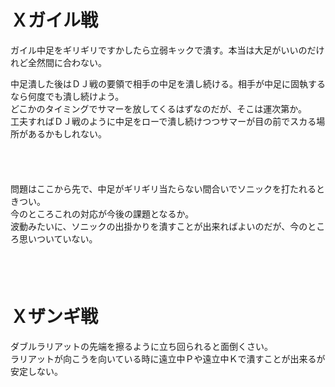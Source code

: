 # Ｘガイル戦

ガイル中足をギリギリですかしたら立弱キックで潰す。本当は大足がいいのだけれど全然間に合わない。

中足潰した後はＤＪ戦の要領で相手の中足を潰し続ける。相手が中足に固執するなら何度でも潰し続けよう。  
どこかのタイミングでサマーを放してくるはずなのだが、そこは運次第か。  
工夫すればＤＪ戦のように中足をローで潰し続けつつサマーが目の前でスカる場所があるかもしれない。

　  
　  

問題はここから先で、中足がギリギリ当たらない間合いでソニックを打たれるときつい。  
今のところこれの対応が今後の課題となるか。  
波動みたいに、ソニックの出掛かりを潰すことが出来ればよいのだが、今のところ思いついていない。

　  
　  

# Ｘザンギ戦

ダブルラリアットの先端を擦るように立ち回られると面倒くさい。  
ラリアットが向こうを向いている時に遠立中Ｐや遠立中Ｋで潰すことが出来るが安定しない。
